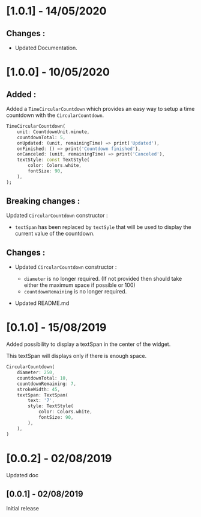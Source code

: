 # [1.0.1] - 14/05/2020

## Changes :

- Updated Documentation.

# [1.0.0] - 10/05/2020

## Added :

Added a `TimeCircularCountdown` which provides an easy way to setup a time countdown with the `CircularCountdown`.

```dart
TimeCircularCountdown(
    unit: CountdownUnit.minute,
    countdownTotal: 5,
    onUpdated: (unit, remainingTime) => print('Updated'),
    onFinished: () => print('Countdown finished'),
    onCanceled: (unit, remainingTime) => print('Canceled'),
    textStyle: const TextStyle(
        color: Colors.white,
        fontSize: 90,
    ),
);
```

## Breaking changes :

Updated `CircularCountdown` constructor :

- `textSpan` has been replaced by `textSyle` that will be used to display the current value of the countdown.

## Changes :

- Updated `CircularCountdown` constructor :

  - `diameter` is no longer required. (If not provided then should take either the maximum space if possible or 100)
  - `countdownRemaining` is no longer required.

- Updated README.md

# [0.1.0] - 15/08/2019

Added possibility to display a textSpan in the center of the widget.

This textSpan will displays only if there is enough space.

```dart
CircularCountdown(
    diameter: 250,
    countdownTotal: 10,
    countdownRemaining: 7,
    strokeWidth: 45,
    textSpan: TextSpan(
        text: '7',
        style: TextStyle(
            color: Colors.white,
            fontSize: 90,
        ),
    ),
)
```

# [0.0.2] - 02/08/2019

Updated doc

## [0.0.1] - 02/08/2019

Initial release
